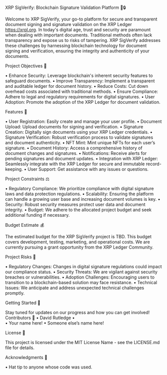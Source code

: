 XRP SigVerify: Blockchain Signature Validation Platform 📜🔒
 
Welcome to XRP SigVerify, your go-to platform for secure and transparent document signing and signature validation on the XRP Ledger https://xrpl.org. In today's digital age, trust and security are paramount when dealing with important documents. Traditional methods often lack transparency and expose us to risks of tampering. XRP SigVerify addresses these challenges by harnessing blockchain technology for document signing and verification, ensuring the integrity and authenticity of your documents.

Project Objectives 🚀

•	Enhance Security: Leverage blockchain's inherent security features to safeguard documents.
•	Improve Transparency: Implement a transparent and auditable ledger for document history.
•	Reduce Costs: Cut down overhead costs associated with traditional methods.
•	Ensure Compliance: Adhere to legal and regulatory requirements for digital signatures.
•	User Adoption: Promote the adoption of the XRP Ledger for document validation.

Features 📌

•	User Registration: Easily create and manage your user profile.
•	Document Upload: Upload documents for signing and verification.
•	Signature Creation: Digitally sign documents using your XRP Ledger credentials.
•	Signature Verification: Robust verification process to validate signatures and document authenticity.
•	NFT Mint: Mint unique NFTs for each user’s signature.
•	Document History: Access a comprehensive history of document changes and signatures.
•	Notifications: Receive alerts for pending signatures and document updates.
•	Integration with XRP Ledger: Seamlessly integrate with the XRP Ledger for secure and immutable record-keeping.
•	User Support: Get assistance with any issues or questions.

Project Constraints ⚖️

•	Regulatory Compliance: We prioritize compliance with digital signature laws and data protection regulations.
•	Scalability: Ensuring the platform can handle a growing user base and increasing document volumes is key.
•	Security: Robust security measures protect user data and document integrity.
•	Budget: We adhere to the allocated project budget and seek additional funding if necessary.

Budget Estimate 💰

The estimated budget for the XRP SigVerify project is TBD. This budget covers development, testing, marketing, and operational costs.  We are currently pursuing a grant opportunity from the XRP Ledger Community.

Project Risks 🚨

•	Regulatory Changes: Changes in digital signature regulations could impact our compliance status.
•	Security Threats: We are vigilant against security breaches or vulnerabilities.
•	Adoption Challenges: Encouraging users to transition to a blockchain-based solution may face resistance.
•	Technical Issues: We anticipate and address unexpected technical challenges promptly.

Getting Started 🚀

Stay tuned for updates on our progress and how you can get involved!
Contributors 🙌
•	David Rutledge
•	
•	Your name here!
•	Someone else’s name here!

License 📝

This project is licensed under the MIT License Name - see the LICENSE.md file for details.

Acknowledgments 🙏

•	Hat tip to anyone whose code was used.

